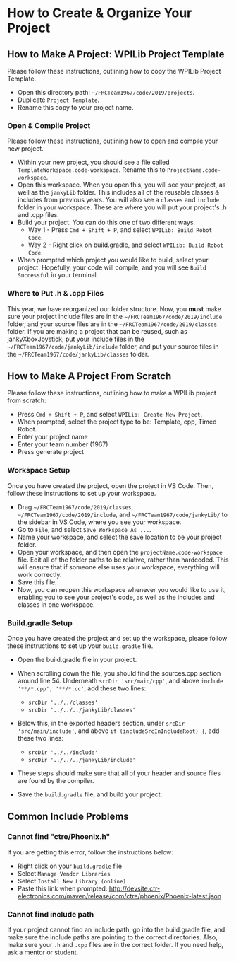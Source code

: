 # How to Create & Organize Your Project

## How to Make A Project: WPILib Project Template

Please follow these instructions, outlining how to copy the WPILib Project Template.

* Open this directory path: `~/FRCTeam1967/code/2019/projects`.
* Duplicate `Project Template`.
* Rename this copy to your project name.

### Open & Compile Project

Please follow these instructions, outlining how to open and compile your new project.

* Within your new project, you should see a file called `TemplateWorkspace.code-workspace`. Rename this to `ProjectName.code-workspace`. 
* Open this workspace. When you open this, you will see your project, as well as the `jankyLib` folder. This includes all of the reusable classes & includes from previous years. You will also see a `classes` and `include` folder in your workspace. These are where you will put your project's .h and .cpp files.
* Build your project. You can do this one of two different ways.
    * Way 1 - Press `Cmd + Shift + P`, and select `WPILib: Build Robot Code`.
    * Way 2 - Right click on build.gradle, and select `WPILib: Build Robot Code`.
* When prompted which project you would like to build, select your project. Hopefully, your code will compile, and you will see `Build Successful` in your terminal.

### Where to Put .h & .cpp Files

This year, we have reorganized our folder structure. Now, you **must** make sure your project include files are in the `~/FRCTeam1967/code/2019/include` folder, and your source files are in the `~/FRCTeam1967/code/2019/classes` folder. If you are making a project that can be reused, such as jankyXboxJoystick, put your include files in the `~/FRCTeam1967/code/jankyLib/include` folder, and put your source files in the `~/FRCTeam1967/code/jankyLib/classes` folder.

## How to Make A Project From Scratch

Please follow these instructions, outlining how to make a WPILib project from scratch:

* Press `Cmd + Shift + P`, and select `WPILib: Create New Project`.
* When prompted, select the project type to be: Template, cpp, Timed Robot.
* Enter your project name
* Enter your team number (1967)
* Press generate project

### Workspace Setup

Once you have created the project, open the project in VS Code. Then, follow these instructions to set up your workspace.

* Drag `~/FRCTeam1967/code/2019/classes`, `~/FRCTeam1967/code/2019/include`, and  `~/FRCTeam1967/code/jankyLib/` to the sidebar in VS Code, where you see your workspace. 
* Go to `File`, and select `Save Workspace As ...`.
* Name your workspace, and select the save location to be your project folder.
* Open your workspace, and then open the `projectName.code-workspace` file. Edit all of the folder paths to be relative, rather than hardcoded. This will ensure that if someone else uses your workspace, everything will work correctly.
* Save this file.
* Now, you can reopen this workspace whenever you would like to use it, enabling you to see your project's code, as well as the includes and classes in one workspace.

### Build.gradle Setup

Once you have created the project and set up the workspace, please follow these instructions to set up your `build.gradle` file.

* Open the build.gradle file in your project.
* When scrolling down the file, you should find the sources.cpp section around line 54. Underneath `srcDir 'src/main/cpp'`, and above `include '**/*.cpp', '**/*.cc'`, add these two lines:
    * `srcDir '../../classes'`
    * `srcDir '../../../jankyLib/classes'`
* Below this, in the exported headers section, under `srcDir 'src/main/include'`, and above `if (includeSrcInIncludeRoot) {`, add these two lines:
    * `srcDir '../../include'`
    * `srcDir '../../../jankyLib/include'`

* These steps should make sure that all of your header and source files are found by the compiler.
* Save the `build.gradle` file, and build your project.

## Common Include Problems

### Cannot find "ctre/Phoenix.h"

If you are getting this error, follow the instructions below:

* Right click on your `build.gradle` file
* Select `Manage Vendor Libraries`
* Select `Install New Library (online)`
* Paste this link when prompted: http://devsite.ctr-electronics.com/maven/release/com/ctre/phoenix/Phoenix-latest.json

### Cannot find include path

If your project cannot find an include path, go into the build.gradle file, and make sure the include paths are pointing to the correct directories. Also, make sure your `.h` and `.cpp` files are in the correct folder. If you need help, ask a mentor or student.